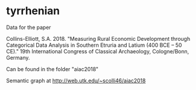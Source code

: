# tyrrhenian

Data for the paper

Collins-Elliott, S.A. 2018. "Measuring Rural Economic Development through Categorical Data Analysis in Southern Etruria and Latium (400 BCE – 50 CE)." 19th International Congress of Classical Archaeology, Cologne/Bonn, Germany.

Can be found in the folder "aiac2018"

Semantic graph at http://web.utk.edu/~scolli46/aiac2018

